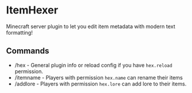 # ItemHexer
Minecraft server plugin to let you edit item metadata with modern text formatting!

## Commands
- /hex - General plugin info or reload config if you have `hex.reload` permission.
- /itemname - Players with permission `hex.name` can rename their items
- /addlore - Players with permission `hex.lore` can add lore to their items.
